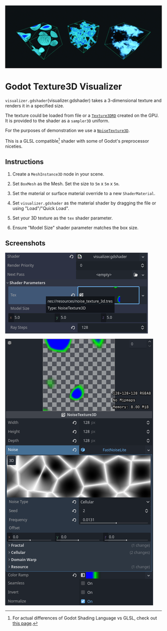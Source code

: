 ![Godot Texture3D Visualizer](/assets/hero.png)

# Godot Texture3D Visualizer

`visualizer.gdshader`(visualizer.gdshader) takes a 3-dimensional texture and renders it in a specified size.

The texture could be loaded from file or a [`Texture3DRD`](https://docs.godotengine.org/en/stable/classes/class_texture3drd.html) created on the GPU. It is provided to the shader as a `sampler3D` uniform.

For the purposes of demonstration we use a [`NoiseTexture3D`](https://docs.godotengine.org/en/stable/classes/class_noisetexture3d.html).

This is a GLSL compatible[^1] shader with some of Godot's preprocessor niceties.

[^1]: For actual differences of Godot Shading Language vs GLSL, check out [this page](https://docs.godotengine.org/en/stable/tutorials/shaders/converting_glsl_to_godot_shaders.html#doc-converting-glsl-to-godot-shaders).

## Instructions

1. Create a `MeshInstance3D` node in your scene.

2. Set `BoxMesh` as the Mesh. Set the size to `5m` x `5m` x `5m`.

3. Set the material or surface material override to a new `ShaderMaterial`.

4. Set `visualizer.gdshader` as the material shader by dragging the file or using "Load"/"Quick Load".

5. Set your 3D texture as the `tex` shader parameter.

6. Ensure "Model Size" shader parameter matches the box size.

## Screenshots

![Screenshots of Shader Parameters](/assets/shader_parameters.png)

![Screenshots of NoiseTexture3D](/assets/noise_texture_3d.png)
